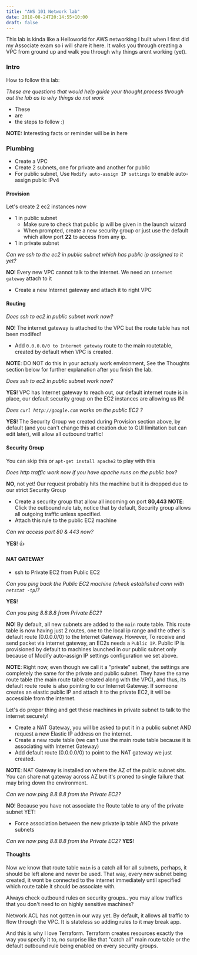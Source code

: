 ```yaml
---
title: "AWS 101 Network lab"
date: 2018-08-24T20:14:55+10:00
draft: false
---
```


This lab is kinda like a Helloworld for AWS networking I built when I first did my Associate exam so i will share it here. It walks you through creating a VPC from ground up and walk you through why things arent working (yet).

### Intro ###

How to follow this lab:

_These are questions that would help guide your thought process through out the lab as to why things do not work_

 - These 
 - are
 - the steps to follow :)

__NOTE:__ Interesting facts or reminder will be in here

### Plumbing ###

 - Create a VPC 
 - Create 2 subnets, one for private and another for public
 - For public subnet, Use `Modify auto-assign IP settings` to enable auto-assign public IPv4
 
#### Provision ###

Let's create 2 ec2 instances now

 - 1 in public subnet  
   - Make sure to check that public ip will be given in the launch wizard
   - When prompted, create a new security group or just use the default which allow port __22__ to access from any ip.
 - 1 in private subnet

_Can we ssh to the ec2 in public subnet which has public ip assigned to it yet?_

__NO__! Every new VPC cannot talk to the internet. We need an `Internet gateway` attach to it

  - Create a new Internet gateway and attach it to right VPC

#### Routing ###

_Does ssh to ec2 in public subnet work now?_

__NO__! The internet gateway is attached to the VPC but the route table has not been modifed!
 
  - Add `0.0.0.0/0 to Internet gateway` route to the main routetable, created by default when VPC is created.
  
__NOTE__: DO NOT do this in your actualy work environment, See the Thoughts section below for further explanation after you finish the lab.
  
_Does ssh to ec2 in public subnet work now?_

__YES__! VPC has Internet gateway to reach out, our default internet route is in place, our default security group on the EC2 instances are allowing us IN!

_Does `curl http://google.com` works on the public EC2 ?_

__YES__! The Security Group we created during Provision section above, by default (and you can't change this at creation due to GUI limitation but can edit later), will allow all outbound traffic! 

#### Security Group ###
You can skip this or `apt-get install apache2` to play with this

_Does http traffic work now if you have apache runs on the public box?_ 

__NO__, not yet! Our request probably hits the machine but it is dropped due to our strict Security Group

 - Create a security group that allow all incoming on port __80,443__ 
  __NOTE__: Click the outbound rule tab, notice that by default, Security group allows all outgoing traffic unless specified.
 - Attach this rule to the public EC2 machine
 
_Can we access port 80 & 443 now?_

__YES__! 👍


#### NAT GATEWAY ###

 - ssh to Private EC2 from Public EC2

_Can you ping back the Public EC2 machine (check established conn with `netstat -tp`)?_ 

__YES__!

_Can you ping 8.8.8.8 from Private EC2?_

__NO__! By default, all new subnets are added to the `main` route table. This route table is now having just 2 routes, one to the local ip range and the other is default route (0.0.0.0/0) to the Internet Gateway. However, To receive and send packet via internet gateway, an EC2s needs a `Public IP`. Public IP is provisioned by default to machines launched in our public subnet only because of Modify auto-assign IP settings configuration we set above.

__NOTE__: Right now, even though we call it a "private" subnet, the settings are completely the same for the private and public subnet. They have the same route table (the main route table created along with the VPC), and thus, its default route route is also pointing to our Internet Gateway. If someone creates an elastic public IP and attach it to the private EC2, it will be accessible from the internet.

Let's do proper thing and get these machines in private subnet to talk to the internet securely!

 - Create a NAT Gateway, you will be asked to put it in a public subnet AND request a new Elastic IP address on the internet.
 - Create a new route table (we can't use the main route table because it is associating with Internet Gateway)
 - Add default route (0.0.0.0/0) to point to the NAT gateway we just created.

__NOTE__: NAT Gateway is installed on where the AZ of the public subnet sits. You can share nat gateway across AZ but it's proned to single failure that may bring down the environment.

_Can we now ping 8.8.8.8 from the Private EC2?_

__NO__! Because you have not associate the Route table to any of the private subnet YET!

 - Force association between the new private ip table AND the private subnets

_Can we now ping 8.8.8.8 from the Private EC2?_
__YES__! 



#### Thoughts ###

Now we know that route table `main` is a catch all for all subnets, perhaps, it should be left alone and never be used. That way, every new subnet being created, it wont be connected to the internet immediately until specified which route table it should be associate with.

Always check outbound rules on security groups.. you may allow traffics that you don't need to on highly sensitive machines?

Network ACL has not gotten in our way yet. By default, it allows all traffic to flow through the VPC. It is stateless so adding rules to it may break app.

And this is why I love Terraform. Terraform creates resources exactly the way you specify it to, no surprise like that "catch all" main route table or the default outbound rule being enabled on every security groups.